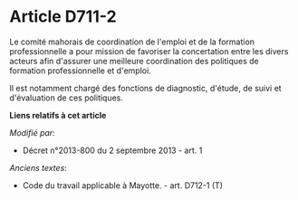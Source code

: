 # Article D711-2

Le comité mahorais de coordination de l'emploi et de la formation professionnelle a pour mission de favoriser la concertation
entre les divers acteurs afin d'assurer une meilleure coordination des politiques de formation professionnelle et d'emploi. 

Il est notamment chargé des fonctions de diagnostic, d'étude, de suivi et d'évaluation de ces politiques.

**Liens relatifs à cet article**

_Modifié par_:

  - Décret n°2013-800 du 2 septembre 2013 - art. 1

_Anciens textes_:

  - Code du travail applicable à Mayotte. - art. D712-1 (T)
